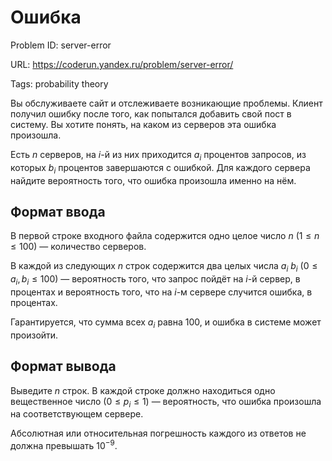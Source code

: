 # Ошибка

Problem ID: server-error

URL: https://coderun.yandex.ru/problem/server-error/

Tags: probability theory

Вы обслуживаете сайт и отслеживаете возникающие проблемы. Клиент получил ошибку после того, как попытался добавить свой пост в систему. Вы хотите понять, на каком из серверов эта ошибка произошла.

Есть $n$ серверов, на $i$-й из них приходится $a_i$ процентов запросов, из которых $b_i$ процентов завершаются с ошибкой. Для каждого сервера найдите вероятность того, что ошибка произошла именно на нём.


## Формат ввода

В первой строке входного файла содержится одно целое число $n$ $(1 \leq n \leq 100)$ — количество серверов.

В каждой из следующих $n$ строк содержится два целых числа $a_i$ $b_i$ $(0 \leq a_i, b_i \leq 100)$ — вероятность того, что запрос пойдёт на $i$-й сервер, в процентах и вероятность того, что на $i$-м сервере случится ошибка, в процентах.

Гарантируется, что сумма всех $a_i$ равна 100, и ошибка в системе может произойти.


## Формат вывода

Выведите $n$ строк. В каждой строке должно находиться одно вещественное число $(0 \leq p_i \leq 1)$ — вероятность, что ошибка произошла на соответствующем сервере.

Абсолютная или относительная погрешность каждого из ответов не должна превышать $10^{-9}$.

